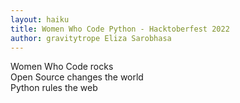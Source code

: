 ```yaml
---
layout: haiku
title: Women Who Code Python - Hacktoberfest 2022
author: gravitytrope Eliza Sarobhasa
---
```


Women Who Code rocks <br>
Open Source changes the world<br>
Python rules the web <br>

